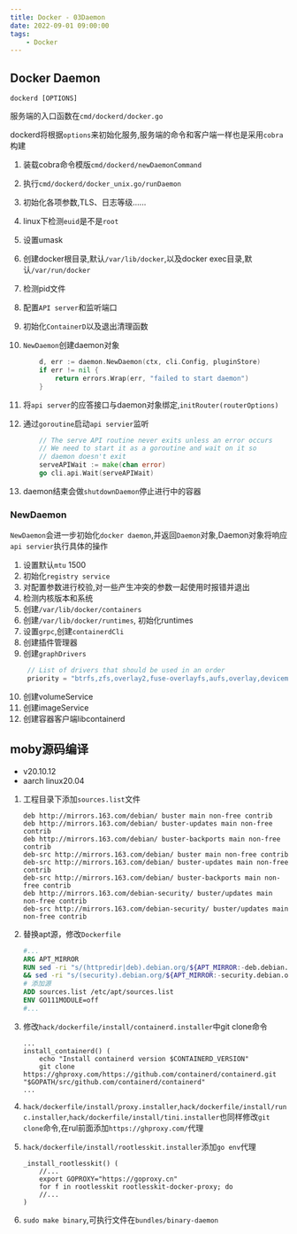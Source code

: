 ```yaml
---
title: Docker - 03Daemon
date: 2022-09-01 09:00:00
tags:
    - Docker
---
```


## Docker Daemon
```
dockerd [OPTIONS]
```

服务端的入口函数在`cmd/dockerd/docker.go`

dockerd将根据`options`来初始化服务,服务端的命令和客户端一样也是采用`cobra`构建
1. 装载cobra命令模版`cmd/dockerd/newDaemonCommand`
2. 执行`cmd/dockerd/docker_unix.go/runDaemon`
3. 初始化各项参数,TLS、日志等级......
4. linux下检测`euid`是不是`root`
5. 设置umask
6. 创建docker根目录,默认`/var/lib/docker`,以及docker exec目录,默认`/var/run/docker`
7. 检测pid文件
8. 配置`API server`和监听端口
9. 初始化`ContainerD`以及退出清理函数
10. `NewDaemon`创建daemon对象
    ```go
        d, err := daemon.NewDaemon(ctx, cli.Config, pluginStore)
        if err != nil {
            return errors.Wrap(err, "failed to start daemon")
        }
    ```
11. 将`api server`的应答接口与daemon对象绑定,`initRouter(routerOptions)`

12. 通过`goroutine`启动`api servier`监听 
    ```go
        // The serve API routine never exits unless an error occurs
        // We need to start it as a goroutine and wait on it so
        // daemon doesn't exit
        serveAPIWait := make(chan error)
        go cli.api.Wait(serveAPIWait)
    ```
13. daemon结束会做`shutdownDaemon`停止进行中的容器

### NewDaemon
`NewDaemon`会进一步初始化`docker daemon`,并返回`Daemon`对象,Daemon对象将响应`api servier`执行具体的操作

1. 设置默认`mtu` 1500 
2. 初始化`registry service`
3. 对配置参数进行校验,对一些产生冲突的参数一起使用时报错并退出
4. 检测内核版本和系统
5. 创建`/var/lib/docker/containers`
6. 创建`/var/lib/docker/runtimes`, 初始化runtimes
7. 设置`grpc`,创建`containerdCli`
8. 创建插件管理器 
9. 创建`graphDrivers`
   ```go
    // List of drivers that should be used in an order
	priority = "btrfs,zfs,overlay2,fuse-overlayfs,aufs,overlay,devicemapper,vfs"

   ``` 
11. 创建volumeService
12. 创建imageService
13. 创建容器客户端libcontainerd

## moby源码编译
- v20.10.12
- aarch linux20.04

1. 工程目录下添加`sources.list`文件
    ```
    deb http://mirrors.163.com/debian/ buster main non-free contrib
    deb http://mirrors.163.com/debian/ buster-updates main non-free contrib
    deb http://mirrors.163.com/debian/ buster-backports main non-free contrib
    deb-src http://mirrors.163.com/debian/ buster main non-free contrib
    deb-src http://mirrors.163.com/debian/ buster-updates main non-free contrib
    deb-src http://mirrors.163.com/debian/ buster-backports main non-free contrib
    deb http://mirrors.163.com/debian-security/ buster/updates main non-free contrib
    deb-src http://mirrors.163.com/debian-security/ buster/updates main non-free contrib
    ```

2. 替换apt源，修改`Dockerfile`
    ```dockerfile
    #...
    ARG APT_MIRROR
    RUN sed -ri "s/(httpredir|deb).debian.org/${APT_MIRROR:-deb.debian.org}/g" /etc/apt/sources.list \
    && sed -ri "s/(security).debian.org/${APT_MIRROR:-security.debian.org}/g" /etc/apt/sources.list
    # 添加源
    ADD sources.list /etc/apt/sources.list
    ENV GO111MODULE=off
    #...
    ```
3. 修改`hack/dockerfile/install/containerd.installer`中git clone命令

    ```
    ...
    install_containerd() (
        echo "Install containerd version $CONTAINERD_VERSION"
        git clone https://ghproxy.com/https://github.com/containerd/containerd.git "$GOPATH/src/github.com/containerd/containerd"
    ...
    ```
4. `hack/dockerfile/install/proxy.installer`,`hack/dockerfile/install/runc.installer`,`hack/dockerfile/install/tini.installer`也同样修改`git clone`命令,在rul前面添加`https://ghproxy.com/`代理


5. `hack/dockerfile/install/rootlesskit.installer`添加`go env`代理
    ```
    _install_rootlesskit() (
        //...
	    export GOPROXY="https://goproxy.cn"
        for f in rootlesskit rootlesskit-docker-proxy; do
        //...
    )
    ```
6. `sudo make binary`,可执行文件在`bundles/binary-daemon`